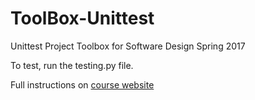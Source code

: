 # ToolBox-Unittest
Unittest Project Toolbox for Software Design Spring 2017

To test, run the testing.py file.

Full instructions on [course website](https://sd17spring.github.io//toolboxes/unittest/)
